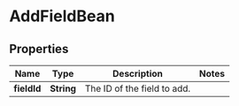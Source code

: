 

# AddFieldBean

## Properties

Name | Type | Description | Notes
------------ | ------------- | ------------- | -------------
**fieldId** | **String** | The ID of the field to add. | 



